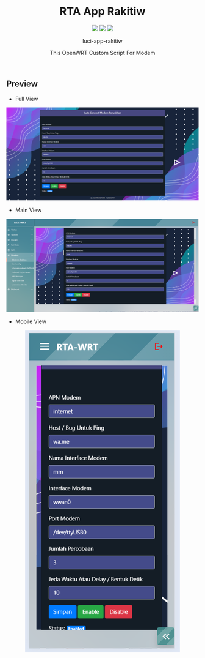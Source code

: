 <h1 align="center">
  <br>RTA App Rakitiw<br>

</h1>

  <p align="center">
	<img src="https://img.shields.io/github/actions/workflow/status/rtaserver/luci-app-rakitiw/.github%2Fworkflows%2Fbuild.yaml?logo=openwrt&label=Build%20Theme">
    <img src="https://img.shields.io/github/v/release/rtaserver/luci-app-rakitiw?label=Release%20Theme">
    <img src="https://img.shields.io/github/downloads/rtaserver/luci-app-rakitiw/total?label=Downloads&color=green">
  </p>
  

<p align="center">
luci-app-rakitiw
</p>
<p align="center">
This OpenWRT Custom Script For Modem
</p>
<br>




Preview
---


* Full View
<p align="center">
    <img src="pc.png">
</p>

* Main View
<p align="center">
    <img src="opwrt.png">
</p>

* Mobile View
<p align="center">
    <img src="mobile.png">
</p>